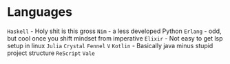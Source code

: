 # Languages

`Haskell` - Holy shit is this gross
`Nim` - a less developed Python
`Erlang` - odd, but cool once you shift mindset from imperative
`Elixir` - Not easy to get lsp setup in linux
`Julia`
`Crystal`
`Fennel`
`V`
`Kotlin` - Basically java minus stupid project structure
`ReScript`
`Vale`
